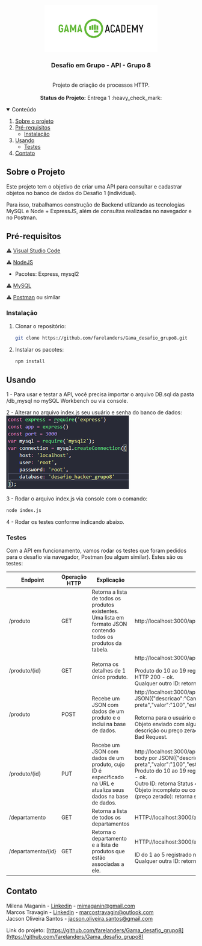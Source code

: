 <div align=center><img src='./imgpaste/gamalogo.png' width='300'></div>

  <h3 align="center">Desafio em Grupo - API - Grupo 8</h3>

  <p align="center"><br>
    Projeto de criação de processos HTTP.
      <br><br>
      <strong>Status do Projeto:</strong> Entrega 1 :heavy_check_mark:



<details open="open">
  <summary>Conteúdo</summary>
  <ol>
    <li>
      <a href="#sobre-o-projeto">Sobre o projeto</a>
    </li>
    <li>
      <a href="#pré-requisitos">Pré-requisitos</a>
      <ul>
        <li><a href="#instalação">Instalação</a></li>
      </ul>
    </li>
    <li>
      <a href="#usando">Usando</a>
      <ul>
        <li><a href="#testes">Testes</a></li>
      </ul>
    </li>
    <li><a href="#contato">Contato</a></li>
  </ol>
</details>


## Sobre o Projeto

Este projeto tem o objetivo de criar uma API para consultar e cadastrar objetos no banco de dados do Desafio 1 (individual). 

Para isso, trabalhamos construção de Backend utlizando as tecnologias MySQL e Node + ExpressJS, além de consultas realizadas no navegador e no Postman.



## Pré-requisitos

⚠️ [Visual Studio Code](https://code.visualstudio.com/download)

⚠️ [NodeJS](https://nodejs.org/en/download/)

- Pacotes: Express, mysql2

⚠️ [MySQL](https://www.mysql.com/downloads/)

⚠️ [Postman](https://www.postman.com/downloads/) ou similar



### Instalação

1. Clonar o repositório:
   ```sh
   git clone https://github.com/farelanders/Gama_desafio_grupo8.git
   ```
2. Instalar os pacotes:
   ```sh
   npm install
   ```



## Usando

1 - Para usar e testar a API, você precisa importar o arquivo DB.sql da pasta /db_mysql no mySQL Workbench ou via console.

2 - Alterar no arquivo index.js seu usuário e senha do banco de dados: <br>
<img src='./imgpaste/2021-06-03-14-42-26.png'>




3 - Rodar o arquivo index.js via console com o comando:

   ```sh
   node index.js
   ```


4 - Rodar os testes conforme indicando abaixo.



### Testes

Com a API em funcionamento, vamos rodar os testes que foram pedidos para o desafio via navegador, Postman (ou algum similar). Estes são os testes:

|Endpoint|Operação HTTP|Explicação|Teste|
|-|-|-|-|
|/produto|GET|Retorna a lista de todos os produtos existentes. Uma lista em formato JSON contendo todos os produtos da tabela.|http://localhost:3000/api/v1/produto|
|/produto/{id}|GET|Retorna os detalhes de 1 único produto.|http://localhost:3000/api/v1/produto/:produtoId <br /><br />Produto do 10 ao 19 registrado no banco: retorna o status HTTP 200 - ok. <br />Qualquer outro ID: retorna 404 - Bad Request.|
|/produto|POST|Recebe um JSON com dados de um produto e o inclui na base de dados.|http://localhost:3000/api/v1/produto  Enviar no body por JSON({"descricao":"Camisa Ponte preta","valor":"100","estoque":"2","departamento":"2"})<br /><br />Retorna para o usuário o Objeto que foi incluído na tabela. Objeto enviado com alguma informação faltando (ex: sem descrição ou preço zerado): retorna um status HTTP 400 - Bad Request.|
|/produto/{id}|PUT|Recebe um JSON com dados de um produto, cujo ID é especificado na URL e atualiza seus dados na base de dados.| http://localhost:3000/api/v1/produto/:produtoId  Enviar no body por JSON({"descricao":"Camisa Ponte preta","valor":"100","estoque":"2","departamento":"2"})<br />Produto do 10 ao 19 registrado no banco: retorna status 200 - ok. <br />Outro ID: retorna Status 404 - Not Found. <br />Objeto incompleto ou com alguma propriedade inválida (preço zerado): retorna status HTTP 400 - Bad Request. |
|/departamento|GET|Retorna a lista de todos os departamentos|HTTP://localhost:3000/api/v1/departamento|
|/departamento/{id}|GET|Retorna o departamento e a lista de produtos que estão associadas a ele.|HTTP://localhost:3000/api/v1/departamento/:departamentoId <br /><br />ID do 1 ao 5 registrado no banco: retorna status 200 - ok. Qualquer outra ID: retorna status 404 - Not Found.|



  

## Contato

Milena Maganin - [Linkedin](https://www.linkedin.com/in/milenamaganin/) - mimaganin@gmail.com \
Marcos Travagin - [Linkedin](https://linkedin.com/in/marcos-antonio-travagin-41515985) - marcostravagin@outlook.com \
Jacson Oliveira Santos - jacson.oliveira.santos@gmail.com

Link do projeto: [https://github.com/farelanders/Gama_desafio_grupo8](https://github.com/farelanders/Gama_desafio_grupo8)


